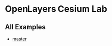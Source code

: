 # OpenLayers Cesium Lab

## All Examples
* [master](https://rawgit.com/ca0v/ol-cesium-lab/master/index.html)
